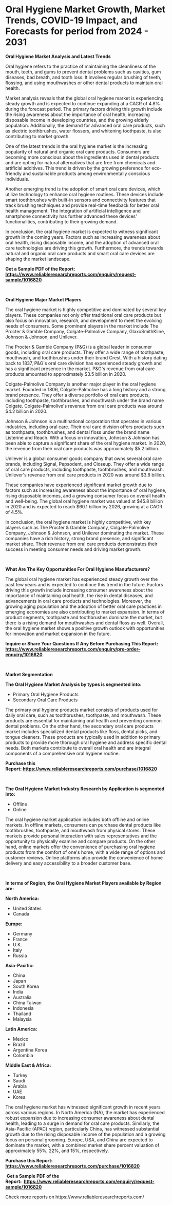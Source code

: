 <p><h1>Oral Hygiene Market Growth, Market Trends, COVID-19 Impact, and Forecasts for period from 2024 - 2031</h1></p><p><strong>Oral Hygiene Market Analysis and Latest Trends</strong></p>
<p><p>Oral hygiene refers to the practice of maintaining the cleanliness of the mouth, teeth, and gums to prevent dental problems such as cavities, gum diseases, bad breath, and tooth loss. It involves regular brushing of teeth, flossing, and using mouthwashes or other dental products to maintain oral health.</p><p>Market analysis reveals that the global oral hygiene market is experiencing steady growth and is expected to continue expanding at a CAGR of 4.8% during the forecast period. The primary factors driving this growth include the rising awareness about the importance of oral health, increasing disposable income in developing countries, and the growing elderly population. Additionally, the demand for advanced oral care products, such as electric toothbrushes, water flossers, and whitening toothpaste, is also contributing to market growth.</p><p>One of the latest trends in the oral hygiene market is the increasing popularity of natural and organic oral care products. Consumers are becoming more conscious about the ingredients used in dental products and are opting for natural alternatives that are free from chemicals and artificial additives. This trend is driven by the growing preference for eco-friendly and sustainable products among environmentally conscious individuals.</p><p>Another emerging trend is the adoption of smart oral care devices, which utilize technology to enhance oral hygiene routines. These devices include smart toothbrushes with built-in sensors and connectivity features that track brushing techniques and provide real-time feedback for better oral health management. The integration of artificial intelligence and smartphone connectivity has further advanced these devices' functionalities, contributing to their growing demand.</p><p>In conclusion, the oral hygiene market is expected to witness significant growth in the coming years. Factors such as increasing awareness about oral health, rising disposable income, and the adoption of advanced oral care technologies are driving this growth. Furthermore, the trends towards natural and organic oral care products and smart oral care devices are shaping the market landscape.</p></p>
<p><strong>Get a Sample PDF of the Report:&nbsp; <a href="https://www.reliableresearchreports.com/enquiry/request-sample/1016820">https://www.reliableresearchreports.com/enquiry/request-sample/1016820</a></strong></p>
<p>&nbsp;</p>
<p><strong>Oral Hygiene Major Market Players</strong></p>
<p><p>The oral hygiene market is highly competitive and dominated by several key players. These companies not only offer traditional oral care products but also focus on innovation, research, and development to meet the evolving needs of consumers. Some prominent players in the market include The Procter & Gamble Company, Colgate-Palmolive Company, GlaxoSmithKline, Johnson & Johnson, and Unilever.</p><p>The Procter & Gamble Company (P&G) is a global leader in consumer goods, including oral care products. They offer a wide range of toothpaste, mouthwash, and toothbrushes under their brand Crest. With a history dating back to 1837, P&G's oral care division has experienced steady growth and has a significant presence in the market. P&G's revenue from oral care products amounted to approximately $3.5 billion in 2020.</p><p>Colgate-Palmolive Company is another major player in the oral hygiene market. Founded in 1806, Colgate-Palmolive has a long history and a strong brand presence. They offer a diverse portfolio of oral care products, including toothpaste, toothbrushes, and mouthwash under the brand name Colgate. Colgate-Palmolive's revenue from oral care products was around $4.2 billion in 2020.</p><p>Johnson & Johnson is a multinational corporation that operates in various industries, including oral care. Their oral care division offers products such as toothpaste, toothbrushes, and dental floss under the brand name Listerine and Reach. With a focus on innovation, Johnson & Johnson has been able to capture a significant share of the oral hygiene market. In 2020, the revenue from their oral care products was approximately $5.2 billion.</p><p>Unilever is a global consumer goods company that owns several oral care brands, including Signal, Pepsodent, and Closeup. They offer a wide range of oral care products, including toothpaste, toothbrushes, and mouthwash. Unilever's revenue from oral care products in 2020 was around $3.8 billion.</p><p>These companies have experienced significant market growth due to factors such as increasing awareness about the importance of oral hygiene, rising disposable incomes, and a growing consumer focus on overall health and well-being. The global oral hygiene market was valued at $45.8 billion in 2020 and is expected to reach $60.1 billion by 2026, growing at a CAGR of 4.5%.</p><p>In conclusion, the oral hygiene market is highly competitive, with key players such as The Procter & Gamble Company, Colgate-Palmolive Company, Johnson & Johnson, and Unilever dominating the market. These companies have a rich history, strong brand presence, and significant market share. Their revenue from oral care products demonstrates their success in meeting consumer needs and driving market growth.</p></p>
<p>&nbsp;</p>
<p><strong>What Are The Key Opportunities For Oral Hygiene Manufacturers?</strong></p>
<p><p>The global oral hygiene market has experienced steady growth over the past few years and is expected to continue this trend in the future. Factors driving this growth include increasing consumer awareness about the importance of maintaining oral health, the rise in dental diseases, and advancements in oral care products and technologies. Moreover, the growing aging population and the adoption of better oral care practices in emerging economies are also contributing to market expansion. In terms of product segments, toothpaste and toothbrushes dominate the market, but there is a rising demand for mouthwashes and dental floss as well. Overall, the oral hygiene market shows a positive growth outlook with opportunities for innovation and market expansion in the future.</p></p>
<p><strong>Inquire or Share Your Questions If Any Before Purchasing This Report: <a href="https://www.reliableresearchreports.com/enquiry/pre-order-enquiry/1016820">https://www.reliableresearchreports.com/enquiry/pre-order-enquiry/1016820</a></strong></p>
<p>&nbsp;</p>
<p><strong>Market Segmentation</strong></p>
<p><strong>The Oral Hygiene Market Analysis by types is segmented into:</strong></p>
<p><ul><li>Primary Oral Hygiene Products</li><li>Secondary Oral Care Products</li></ul></p>
<p><p>The primary oral hygiene products market consists of products used for daily oral care, such as toothbrushes, toothpaste, and mouthwash. These products are essential for maintaining oral health and preventing common dental problems. On the other hand, the secondary oral care products market includes specialized dental products like floss, dental picks, and tongue cleaners. These products are typically used in addition to primary products to provide more thorough oral hygiene and address specific dental needs. Both markets contribute to overall oral health and are integral components of a comprehensive oral hygiene routine.</p></p>
<p><strong>Purchase this Report:&nbsp;<a href="https://www.reliableresearchreports.com/purchase/1016820">https://www.reliableresearchreports.com/purchase/1016820</a></strong></p>
<p>&nbsp;</p>
<p><strong>The Oral Hygiene Market Industry Research by Application is segmented into:</strong></p>
<p><ul><li>Offline</li><li>Online</li></ul></p>
<p><p>The oral hygiene market application includes both offline and online markets. In offline markets, consumers can purchase dental products like toothbrushes, toothpaste, and mouthwash from physical stores. These markets provide personal interaction with sales representatives and the opportunity to physically examine and compare products. On the other hand, online markets offer the convenience of purchasing oral hygiene products from the comfort of one's home, with a wide range of options and customer reviews. Online platforms also provide the convenience of home delivery and easy accessibility to a broader customer base.</p></p>
<p>&nbsp;</p>
<p><strong>In terms of Region, the Oral Hygiene Market Players available by Region are:</strong></p>
<p>
    <p> <strong> North America: </strong>
        <ul>
            <li>United States</li>
            <li>Canada</li>
        </ul>
        </p> 
    <p> <strong> Europe: </strong>
        <ul>
            <li>Germany</li>
            <li>France</li>
            <li>U.K.</li>
            <li>Italy</li>
            <li>Russia</li>
        </ul>
        </p> 
    <p> <strong> Asia-Pacific: </strong>
        <ul>
            <li>China</li>
            <li>Japan</li>
            <li>South Korea</li>
            <li>India</li>
            <li>Australia</li>
            <li>China Taiwan</li>
            <li>Indonesia</li>
            <li>Thailand</li>
            <li>Malaysia</li>
        </ul>
        </p> 
    <p> <strong> Latin America: </strong>
        <ul>
            <li>Mexico</li>
            <li>Brazil</li>
            <li>Argentina Korea</li>
            <li>Colombia</li>
        </ul>
        </p> 
    <p> <strong> Middle East & Africa: </strong>
        <ul>
            <li>Turkey</li>
            <li>Saudi</li>
            <li>Arabia</li>
            <li>UAE</li>
            <li>Korea</li>
        </ul>
    </p>
    </p>
<p><p>The oral hygiene market has witnessed significant growth in recent years across various regions. In North America (NA), the market has experienced robust expansion due to increasing consumer awareness about dental health, leading to a surge in demand for oral care products. Similarly, the Asia-Pacific (APAC) region, particularly China, has witnessed substantial growth due to the rising disposable income of the population and a growing focus on personal grooming. Europe, USA, and China are expected to dominate the market, with a combined market share percent valuation of approximately 55%, 22%, and 15%, respectively.</p></p>
<p><strong>Purchase this Report: <a href="https://www.reliableresearchreports.com/purchase/1016820">https://www.reliableresearchreports.com/purchase/1016820</a></strong></p>
<p>&nbsp;<strong>Get a Sample PDF of the Report:&nbsp;&nbsp;<a href="https://www.reliableresearchreports.com/enquiry/request-sample/1016820">https://www.reliableresearchreports.com/enquiry/request-sample/1016820</a></strong></p>
<p><strong></strong></p>
<p>Check more reports on https://www.reliableresearchreports.com/</p>